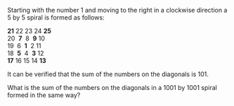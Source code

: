 <p>Starting with the number 1 and moving to the right in a clockwise direction a 5 by 5 spiral is formed as follows:</p>
<p class="monospace center"><span class="red"><b>21</b></span> 22 23 24 <span class="red"><b>25</b></span><br />
20  <span class="red"><b>7</b></span>  8  <span class="red"><b>9</b></span> 10<br />
19  6  <span class="red"><b>1</b></span>  2 11<br />
18  <span class="red"><b>5</b></span>  4  <span class="red"><b>3</b></span> 12<br /><span class="red"><b>17</b></span> 16 15 14 <span class="red"><b>13</b></span></p>
<p>It can be verified that the sum of the numbers on the diagonals is 101.</p>
<p>What is the sum of the numbers on the diagonals in a 1001 by 1001 spiral formed in the same way?</p>

